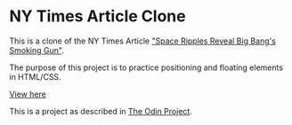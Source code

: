 # NY Times Article Clone

This is a clone of the NY Times Article ["Space Ripples Reveal Big Bang's Smoking Gun"](https://www.nytimes.com/2014/03/18/science/space/detection-of-waves-in-space-buttresses-landmark-theory-of-big-bang.html?_r=0).

The purpose of this project is to practice positioning and floating elements in HTML/CSS.

[View here](https://sophialwu.github.io/NY-times-article-clone/)

This is a project as described in [The Odin Project](http://www.theodinproject.com/courses/html5-and-css3/lessons/positioning-and-floating-elements).